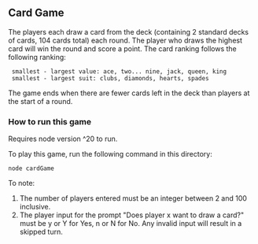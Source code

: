 ## Card Game

The players each draw a card from the deck (containing 2 standard decks of cards, 104 cards total) each round.
The player who draws the highest card will win the round and score a point. The card ranking follows the following ranking:

     smallest - largest value: ace, two... nine, jack, queen, king
     smallest - largest suit: clubs, diamonds, hearts, spades

The game ends when there are fewer cards left in the deck than players at the start of a round.

### How to run this game

Requires node version ^20 to run.

To play this game, run the following command in this directory:

`node cardGame`

To note:

1. The number of players entered must be an integer between 2 and 100 inclusive.
2. The player input for the prompt "Does player x want to draw a card?" must be y or Y for Yes, n or N for No. Any invalid input will result in a skipped turn.
